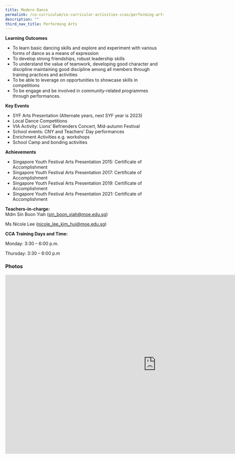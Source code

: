 ```yaml
---
title: Modern Dance
permalink: /co-curriculum/co-curricular-activities-ccas/performing-arts-modern-dance/
description: ""
third_nav_title: Performing Arts
---
```

**Learning Outcomes**

*   To learn basic dancing skills and explore and experiment with various forms of dance as a means of expression
*   To develop strong friendships, robust leadership skills
*   To understand the value of teamwork, developing good character and discipline maintaining good discipline among all members through training practices and activities
*   To be able to leverage on opportunities to showcase skills in competitions
*   To be engage and be involved in community-related programmes through performances.

**Key Events**

*   SYF Arts Presentation (Alternate years, next SYF year is 2023)
*   Local Dance Competitions
*   VIA Activity: Lions’ Befrienders Concert, Mid-autumn Festival
*   School events: CNY and Teachers’ Day performances
*   Enrichment Activities e.g. workshops
*   School Camp and bonding activities

**Achievements**

*   Singapore Youth Festival Arts Presentation 2015: Certificate of Accomplishment
*   Singapore Youth Festival Arts Presentation 2017: Certificate of Accomplishment
*   Singapore Youth Festival Arts Presentation 2019: Certificate of Accomplishment
*   Singapore Youth Festival Arts Presentation 2021: Certificate of Accomplishment&nbsp;

**Teachers-in-charge:**  
Mdm Sin Boon Yiah ([sin\_boon\_yiah@moe.edu.sg](mailto:sin_boon_yiah@moe.edu.sg))  
  
Ms Nicole Lee ([nicole\_lee\_kim\_hui@moe.edu.sg](mailto:nicole_lee_kim_hui@moe.edu.sg))  

**CCA Training Days and Time:**

Monday: 3:30 – 6:00 p.m.

Thursday: 3:30 – 6:00 p.m

### Photos

<iframe src="https://docs.google.com/presentation/d/e/2PACX-1vTe0SmD7JeB_5Y0uT5IW5W1ZiLL7PTVE-zRKOFEQShFMEf9rnAm2sVqMTjvpWsuDftZ8nihdhmwIXoY/embed?start=false&amp;loop=false&amp;delayms=3000" frameborder="0" width="960" height="569" allowfullscreen="true"></iframe>
